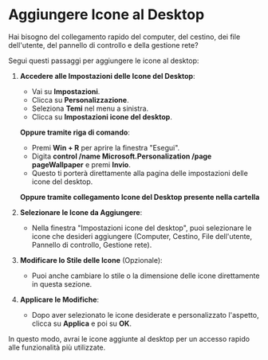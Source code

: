 # Aggiungere Icone al Desktop

Hai bisogno del collegamento rapido del computer, del cestino, dei file dell'utente, del pannello di controllo e della gestione rete?

Segui questi passaggi per aggiungere le icone al desktop:

1. **Accedere alle Impostazioni delle Icone del Desktop**:
   - Vai su **Impostazioni**.
   - Clicca su **Personalizzazione**.
   - Seleziona **Temi** nel menu a sinistra.
   - Clicca su **Impostazioni icone del desktop**.

   **Oppure tramite riga di comando**:
   - Premi **Win + R** per aprire la finestra "Esegui".
   - Digita **control /name Microsoft.Personalization /page pageWallpaper** e premi **Invio**.
   - Questo ti porterà direttamente alla pagina delle impostazioni delle icone del desktop.

   **Oppure tramite collegamento **Icone del Desktop** presente nella cartella**

2. **Selezionare le Icone da Aggiungere**:
   - Nella finestra "Impostazioni icone del desktop", puoi selezionare le icone che desideri aggiungere (Computer, Cestino, File dell'utente, Pannello di controllo, Gestione rete).
   
3. **Modificare lo Stile delle Icone** (Opzionale):
   - Puoi anche cambiare lo stile o la dimensione delle icone direttamente in questa sezione.

4. **Applicare le Modifiche**:
   - Dopo aver selezionato le icone desiderate e personalizzato l'aspetto, clicca su **Applica** e poi su **OK**.

In questo modo, avrai le icone aggiunte al desktop per un accesso rapido alle funzionalità più utilizzate.
